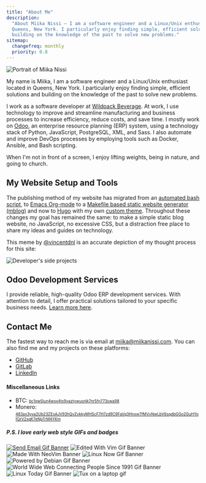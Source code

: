 ```yaml
---
title: "About Me"
description:
  "About Miika Nissi — I am a software engineer and a Linux/Unix enthusiast located in
  Queens, New York. I particularly enjoy finding simple, efficient solutions and
  building on the knowledge of the past to solve new problems."
sitemap:
  changefreq: monthly
  priority: 0.8
---
```


![Portrait of Miika Nissi](/media/miika.jpg)

My name is Miika, I am a software engineer and a Linux/Unix enthusiast located in
Queens, New York. I particularly enjoy finding simple, efficient solutions and building
on the knowledge of the past to solve new problems.

I work as a software developer at [Wildpack Beverage](https://wildpackbev.com/). At
work, I use technology to improve and streamline manufacturing and business processes to
increase efficiency, reduce costs, and save time. I mostly work on
[Odoo](https://www.odoo.com/), an enterprise resource planning (ERP) system, using a
technology stack of Python, JavaScript, PostgreSQL, XML, and Sass. I also automate and
improve DevOps processes by employing tools such as Docker, Ansible, and Bash scripting.

When I'm not in front of a screen, I enjoy lifting weights, being in nature, and going
to church.

## My Website Setup and Tools

The publishing method of my website has migrated from an
[automated bash script](https://github.com/miikanissi/blogi), to
[Emacs Org-mode](/blog/website-with-emacs/) to a
[Makefile based static website generator (mblog)](https://github.com/miikanissi/mblog)
and now to [Hugo](https://github.com/miikanissi/miikanissi.com) with my own
[custom theme](https://github.com/miikanissi/debet-esse). Throughout these changes my
goal has remained the same: to make a simple static blog website, no JavaScript, no
excessive CSS, but a distraction free place to share my ideas and guides on technology.

This meme by [@vincentdnl](https://twitter.com/vincentdnl) is an accurate depiction of
my thought process for this site:

![Developer's side projects](/media/blog-meme.jpg)

## Odoo Development Services

I provide reliable, high-quality Odoo ERP development services. With attention to
detail, I offer practical solutions tailored to your specific business needs.
[Learn more here](/odoo-development-services).

## Contact Me

The fastest way to reach me is via email at
[miika@miikanissi.com](mailto:miika@miikanissi.com). You can also find me and my
projects on these platforms:

- [GitHub](https://github.com/miikanissi)
- [GitLab](https://gitlab.com/miikanissi)
- [LinkedIn](https://www.linkedin.com/in/miikanissi/)

#### Miscellaneous Links

- BTC:
  <font size="1">[bc1qw5lun4wxx4tx9vaztywusnlk7nr5fn773swa98](bitcoin:bc1qw5lun4wxx4tx9vaztywusnlk7nr5fn773swa98)</font>
- Monero:
  <font size="1">[483ax3yva2Ub23ZEsAJV93hQvZvkkyMHScF7H7zd9C9FaVq3Hnxw7fMVvNwLbV6sqdbGGo2GuHYofQrV2xgK7eNpTrM4YKm](monero:483ax3yva2Ub23ZEsAJV93hQvZvkkyMHScF7H7zd9C9FaVq3Hnxw7fMVvNwLbV6sqdbGGo2GuHYofQrV2xgK7eNpTrM4YKm)</font>

##### P.S. I love early web style GIFs and badges

[![Send Email Gif Banner](/media/email-me.gif)](mailto:miika@miikanissi.com)
![Edited With Vim Gif Banner](/media/edited-with-vim.gif)
![Made With NeoVim Banner](/media/made-with-neovim.png)
![Linux Now Gif Banner](/media/linux-now.gif)
![Powered by Debian Gif Banner](/media/powered-by-debian.gif)
![World Wide Web Connecting People Since 1991 Gif Banner](/media/www-connecting-since-1991.gif)
![Linux Today Gif Banner](/media/linux-today.gif)
![Tux on a laptop gif](/media/tux-laptop.gif)
